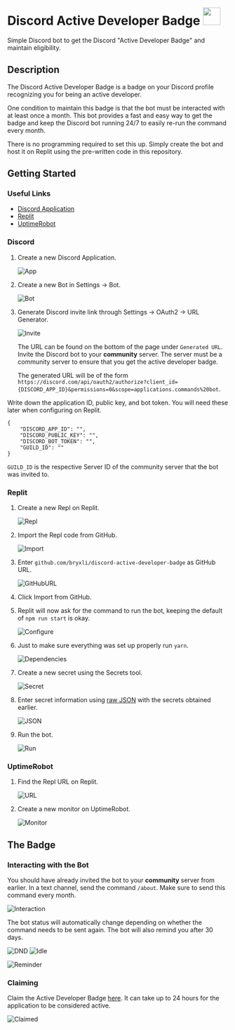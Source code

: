 # Discord Active Developer Badge <img src="public/badge.svg" width="40" height="40">

Simple Discord bot to get the Discord "Active Developer Badge" and maintain eligibility.


## Description

The Discord Active Developer Badge is a badge on your Discord profile recognizing you for being an active developer.

One condition to maintain this badge is that the bot must be interacted with at least once a month. This bot provides a fast and easy way to get the badge and keep the Discord bot running 24/7 to easily re-run the command every month.

There is no programming required to set this up. Simply create the bot and host it on Replit using the pre-written code in this repository.

## Getting Started

### Useful Links

* [Discord Application](https://discord.com/developers/applications)
* [Replit](https://replit.com/)
* [UptimeRobot](https://uptimerobot.com/dashboard?ref=website-header#mainDashboard)

### Discord

1. Create a new Discord Application.

    ![App](public/create_application.png)

2. Create a new Bot in Settings &rarr; Bot.

    ![Bot](public/create_bot.png)

3. Generate Discord invite link through Settings &rarr; OAuth2 &rarr; URL Generator.

    ![Invite](public/scopes.png)

    The URL can be found on the bottom of the page under `Generated URL`. Invite the Discord bot to your **community** server. The server must be a community server to ensure that you get the active developer badge.

    The generated URL will be of the form `https://discord.com/api/oauth2/authorize?client_id={DISCORD_APP_ID}&permissions=0&scope=applications.commands%20bot`.

Write down the application ID, public key, and bot token. You will need these later when configuring on Replit.
```
{
    "DISCORD_APP_ID": "",
    "DISCORD_PUBLIC_KEY": "",
    "DISCORD_BOT_TOKEN": "",
    "GUILD_ID": ""
}
```
`GUILD_ID` is the respective Server ID of the community server that the bot was invited to.

### Replit

1. Create a new Repl on Replit.

    ![Repl](public/create_repl.png)

2. Import the Repl code from GitHub.

    ![Import](public/import_from_github.png)

3. Enter `github.com/bryxli/discord-active-developer-badge` as GitHub URL.

    ![GitHubURL](public/enter_github_url.png)

4. Click Import from GitHub.

5. Replit will now ask for the command to run the bot, keeping the default of `npm run start` is okay.

    ![Configure](public/configure_run.png)

6. Just to make sure everything was set up properly run `yarn`.

    ![Dependencies](public/dependencies.png)

7. Create a new secret using the Secrets tool.

    ![Secret](public/secrets.png)

8. Enter secret information using [raw JSON](/secret.json) with the secrets obtained earlier.

    ![JSON](public/json.png)

9. Run the bot.

    ![Run](public/run.png)

### UptimeRobot

1. Find the Repl URL on Replit.

    ![URL](public/webview.png)

2. Create a new monitor on UptimeRobot.

    ![Monitor](public/new_monitor.png)

## The Badge

### Interacting with the Bot

You should have already invited the bot to your **community** server from earlier. In a text channel, send the command `/about`. Make sure to send this command every month.

![Interaction](public/interaction.png)

The bot status will automatically change depending on whether the command needs to be sent again. The bot will also remind you after 30 days.

![DND](public/need_to_run.png) ![Idle](public/idle.png)

![Reminder](public/message.png)

### Claiming

Claim the Active Developer Badge [here](https://discord.com/developers/active-developer). It can take up to 24 hours for the application to be considered active.

![Claimed](public/claimed.png)
